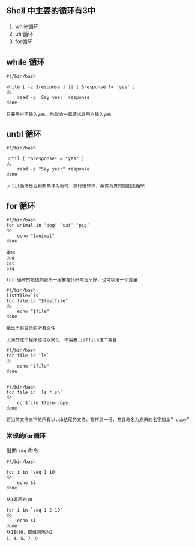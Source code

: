 ## Shell 中主要的循环有3中
1. while循环
2. util循环
3. for循环

## while 循环

	#!/bin/bash
	
	while [ -z $response ] || [ $response != 'yes' ]
	do
		read -p 'Say yes:' response
	done

	只要用户不输入yes，他就会一直请求让用户输入yes

## until 循环

	#!/bin/bash
	
	until [ "$response" = "yes" ]
	do
		read -p "Say yes:" response
	done

	until循环是当判断条件为假时，执行循环体，条件为真时则退出循环
## for 循环

	#!/bin/bash
	for animal in 'dog' 'cat' 'pig'
	do
		echo "$animal"
	done

	输出 
	dog
	cat
	pig

	for 循环的取值列表不一定要在代码中定义好，也可以用一个变量
	
	#!/bin/bash
	listfile=`ls`
	for file in "$listfile"
	do
		echo "$file"
	done

	输出当前目录的所有文件

	上面的这个程序还可以简化，不需要listfile这个变量

	#!/bin/bash
	for file in `ls`
	do
		echo "$file"
	done

	
	#!/bin/bash
	for file in `ls *.sh`
	do
		cp $file $file-copy
	done
	
	将当前文件夹下的所有以.sh结尾的文件，都拷贝一份，并且命名为原来的名字加上“-copy”
### 常规的for循环
借助 `seq` 命令  

	#!/bin/bash
	
	for i in `seq 1 10`
	do
		echo $i
	done

	从1遍历到10

	for i in `seq 1 2 10`
	do
		echo $i
	done
	从1到10，取值间隔为2
	1、3、5、7、9
